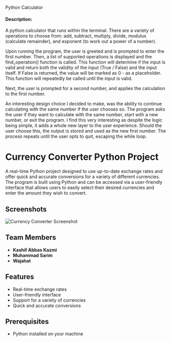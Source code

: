Python Calculator
#### Description:
A python calculator that runs within the terminal. There are a variety of operations to choose from: add, subtract, multiply, divide, modulus (calculate remainder), and exponent (to work out a power of a number). 

Upon running the program, the user is greeted and is prompted to enter the first number. Then, a list of supported operations is displayed and the find_operation() function is called. This function will determine if the input is valid and return both the validity of the input (True / False) and the input itself. If False is returned, the value will be marked as 0 - as a placeholder. This function will repeatedly be called until the input is valid.

Next, the user is prompted for a second number, and applies the calculation to the first number.

An interesting design choice I decided to make, was the ability to continue calculating with the same number if the user chooses so. The program asks the user if they want to calculate with the same number, start with a new number, or exit the program. I find this very interesting as despite the logic being simple, it adds a whole new layer to the user experience. Should the user choose this, the output is stored and used as the new first number. The process repeats until the user opts to quit, escaping the while loop.


# Currency Converter Python Project

A real-time Python project designed to use up-to-date exchange rates and offer quick and accurate conversions for a variety of different currencies. The program is built using Python and can be accessed via a user-friendly interface that allows users to easily select their desired currencies and enter the amount they wish to convert.

## Screenshots

![Currency Converter Screenshot](https://github.com/KaShiekzmi/Currency-Converter-Python-Project/assets/114513868/a2208e67-9c63-42ab-ae99-6cdc7923c14a)

## Team Members

- **Kashif Abbas Kazmi**
- **Muhammad Sarim**
- **Wajahat**

## Features

- Real-time exchange rates
- User-friendly interface
- Support for a variety of currencies
- Quick and accurate conversions

## Prerequisites

- Python installed on your machine

